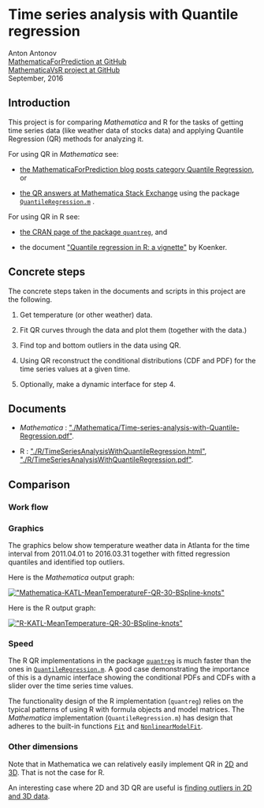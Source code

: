 # Time series analysis with Quantile regression
Anton Antonov  
[MathematicaForPrediction at GitHub](https://github.com/antononcube/MathematicaForPrediction)  
[MathematicaVsR project at GitHub](https://github.com/antononcube/MathematicaVsR/tree/master/Projects)  
September, 2016

## Introduction

This project is for comparing *Mathematica* and R for the tasks of getting time series data (like weather data of stocks data) and applying Quantile Regression (QR) methods for analyzing it.

For using QR in *Mathematica* see:

- [the MathematicaForPrediction blog posts category Quantile Regression](https://mathematicaforprediction.wordpress.com/?s=quantile+regression), or

- [the QR answers at Mathematica Stack Exchange](http://mathematica.stackexchange.com/search?q=QuantileRegression.m) using the package [`QuantileRegression.m`](https://github.com/antononcube/MathematicaForPrediction/blob/master/QuantileRegression.m) .

For using QR in R see:

- [the CRAN page of the package `quantreg`](https://cran.r-project.org/web/packages/quantreg/index.html), and

- the document ["Quantile regression in R: a vignette"](https://cran.r-project.org/web/packages/quantreg/vignettes/rq.pdf) by Koenker.

## Concrete steps

The concrete steps taken in the documents and scripts in this project are the following.

1. Get temperature (or other weather) data.

2. Fit QR curves through the data and plot them (together with the data.)

3. Find top and bottom outliers in the data using QR.

4. Using QR reconstruct the conditional distributions (CDF and PDF) for the time series values at a given time.

5. Optionally, make a dynamic interface for step 4.

## Documents

- *Mathematica* : ["./Mathematica/Time-series-analysis-with-Quantile-Regression.pdf"](https://github.com/antononcube/MathematicaVsR/blob/master/Projects/TimeSeriesAnalysisWithQuantileRegression/Mathematica/Time-series-analysis-with-Quantile-Regression.pdf).
 
- R : ["./R/TimeSeriesAnalysisWithQuantileRegression.html"](https://cdn.rawgit.com/antononcube/MathematicaVsR/master/Projects/TimeSeriesAnalysisWithQuantileRegression/R/TimeSeriesAnalysisWithQuantileRegression.html), ["./R/TimeSeriesAnalysisWithQuantileRegression.pdf"](https://github.com/antononcube/MathematicaVsR/blob/master/Projects/TimeSeriesAnalysisWithQuantileRegression/R/TimeSeriesAnalysisWithQuantileRegression.pdf).

## Comparison

### Work flow

### Graphics

The graphics below show temperature weather data in Atlanta for the time interval from 2011.04.01 to 2016.03.31 together with fitted regression quantiles and identified top outliers.

Here is the *Mathematica* output graph:

[!["Mathematica-KATL-MeanTemperatureF-QR-30-BSpline-knots"](http://imgur.com/YDTcpCMl.png)](http://imgur.com/YDTcpCM.png)

Here is the R output graph:

[!["R-KATL-MeanTemperature-QR-30-BSpline-knots"](http://imgur.com/S0CCg4yl.png)](http://imgur.com/S0CCg4y.png)

### Speed 
The R QR implementations in the package [`quantreg`](https://cran.r-project.org/web/packages/quantreg/index.html) is much faster than the ones in [`QuantileRegression.m`](https://github.com/antononcube/MathematicaForPrediction/blob/master/QuantileRegression.m). A good case demonstrating the importance of this is a dynamic interface showing the conditional PDFs and CDFs with a slider over the time series time values.

The functionality design of the R implementation (`quantreg`) relies on the typical patterns of using R with formula objects and model matrices. The *Mathematica* implementation (`QuantileRegression.m`) has design that adheres to the built-in functions [`Fit`](https://reference.wolfram.com/language/ref/Fit.html) and [`NonlinearModelFit`](https://reference.wolfram.com/language/ref/NonlinearModelFit.html).


### Other dimensions

Note that in Mathematica we can relatively easily implement QR in [2D](https://mathematicaforprediction.wordpress.com/2014/11/03/directional-quantile-envelopes/) and [3D](https://mathematicaforprediction.wordpress.com/2014/11/16/directional-quantile-envelopes-in-3d/). That is not the case for R.

An interesting case where 2D and 3D QR are useful is [finding outliers in 2D and 3D data](https://mathematicaforprediction.wordpress.com/2016/04/30/finding-outliers-in-2d-and-3d-numerical-data/).

